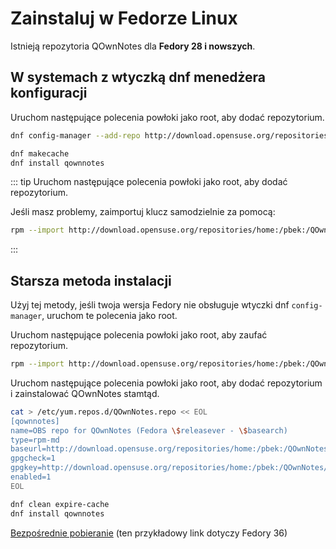 # Zainstaluj w Fedorze Linux

Istnieją repozytoria QOwnNotes dla **Fedory 28 i nowszych**.

## W systemach z wtyczką dnf menedżera konfiguracji

Uruchom następujące polecenia powłoki jako root, aby dodać repozytorium.

```bash
dnf config-manager --add-repo http://download.opensuse.org/repositories/home:/pbek:/QOwnNotes/Fedora_\$releasever/

dnf makecache
dnf install qownnotes
```

::: tip
Uruchom następujące polecenia powłoki jako root, aby dodać repozytorium.

Jeśli masz problemy, zaimportuj klucz samodzielnie za pomocą:

```bash
rpm --import http://download.opensuse.org/repositories/home:/pbek:/QOwnNotes/Fedora_36/repodata/repomd.xml.key
```
:::

## Starsza metoda instalacji

Użyj tej metody, jeśli twoja wersja Fedory nie obsługuje wtyczki dnf `config-manager`, uruchom te polecenia jako root.

Uruchom następujące polecenia powłoki jako root, aby zaufać repozytorium.

```bash
rpm --import http://download.opensuse.org/repositories/home:/pbek:/QOwnNotes/Fedora_36/repodata/repomd.xml.key
```

Uruchom następujące polecenia powłoki jako root, aby dodać repozytorium i zainstalować QOwnNotes stamtąd.

```bash
cat > /etc/yum.repos.d/QOwnNotes.repo << EOL
[qownnotes]
name=OBS repo for QOwnNotes (Fedora \$releasever - \$basearch)
type=rpm-md
baseurl=http://download.opensuse.org/repositories/home:/pbek:/QOwnNotes/Fedora_\$releasever/
gpgcheck=1
gpgkey=http://download.opensuse.org/repositories/home:/pbek:/QOwnNotes/Fedora_\$releasever/repodata/repomd.xml.key
enabled=1
EOL

dnf clean expire-cache
dnf install qownnotes
```

[Bezpośrednie pobieranie](https://download.opensuse.org/repositories/home:/pbek:/QOwnNotes/Fedora_36) (ten przykładowy link dotyczy Fedory 36)
